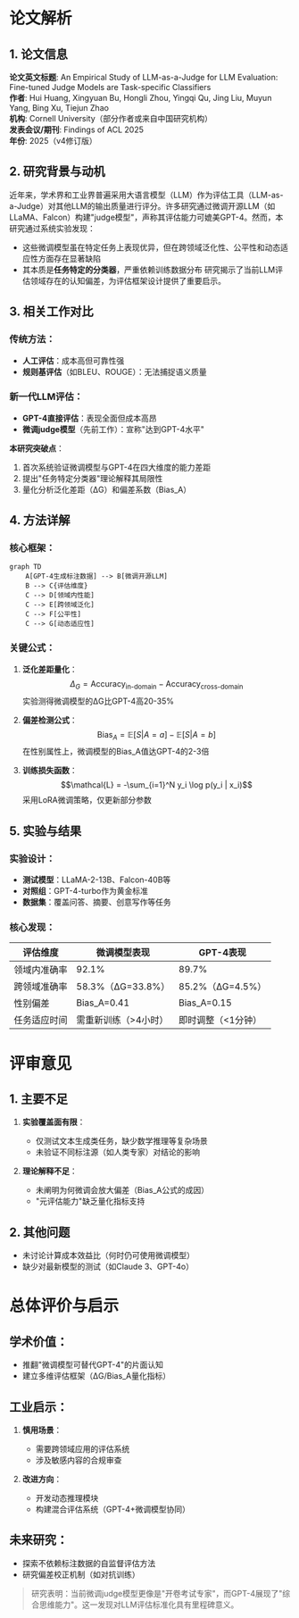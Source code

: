 # 论文解析

## 1. 论文信息
**论文英文标题**: An Empirical Study of LLM-as-a-Judge for LLM Evaluation: Fine-tuned Judge Models are Task-specific Classifiers  
**作者**: Hui Huang, Xingyuan Bu, Hongli Zhou, Yingqi Qu, Jing Liu, Muyun Yang, Bing Xu, Tiejun Zhao  
**机构**: Cornell University（部分作者或来自中国研究机构）  
**发表会议/期刊**: Findings of ACL 2025  
**年份**: 2025（v4修订版）

## 2. 研究背景与动机
近年来，学术界和工业界普遍采用大语言模型（LLM）作为评估工具（LLM-as-a-Judge）对其他LLM的输出质量进行评分。许多研究通过微调开源LLM（如LLaMA、Falcon）构建"judge模型"，声称其评估能力可媲美GPT-4。然而，本研究通过系统实验发现：
- 这些微调模型虽在特定任务上表现优异，但在跨领域泛化性、公平性和动态适应性方面存在显著缺陷
- 其本质是**任务特定的分类器**，严重依赖训练数据分布
研究揭示了当前LLM评估领域存在的认知偏差，为评估框架设计提供了重要启示。

## 3. 相关工作对比
### 传统方法：
- **人工评估**：成本高但可靠性强
- **规则基评估**（如BLEU、ROUGE）：无法捕捉语义质量
### 新一代LLM评估：
- **GPT-4直接评估**：表现全面但成本高昂
- **微调judge模型**（先前工作）：宣称"达到GPT-4水平"
  
**本研究突破点**：
1. 首次系统验证微调模型与GPT-4在四大维度的能力差距
2. 提出"任务特定分类器"理论解释其局限性
3. 量化分析泛化差距（ΔG）和偏差系数（Bias_A）

## 4. 方法详解
### 核心框架：
```mermaid
graph TD
    A[GPT-4生成标注数据] --> B[微调开源LLM]
    B --> C{评估维度}
    C --> D[领域内性能]
    C --> E[跨领域泛化]
    C --> F[公平性]
    C --> G[动态适应性]
```

### 关键公式：
1. **泛化差距量化**：
   $$\Delta_G = \text{Accuracy}_{\text{in-domain}} - \text{Accuracy}_{\text{cross-domain}}$$
   实验测得微调模型的ΔG比GPT-4高20-35%

2. **偏差检测公式**：
   $$\text{Bias}_A = \mathbb{E}[S|A=a] - \mathbb{E}[S|A=b]$$
   在性别属性上，微调模型的Bias_A值达GPT-4的2-3倍

3. **训练损失函数**：
   $$\mathcal{L} = -\sum_{i=1}^N y_i \log p(y_i | x_i)$$
   采用LoRA微调策略，仅更新部分参数

## 5. 实验与结果
### 实验设计：
- **测试模型**：LLaMA-2-13B、Falcon-40B等
- **对照组**：GPT-4-turbo作为黄金标准
- **数据集**：覆盖问答、摘要、创意写作等任务

### 核心发现：
| 评估维度       | 微调模型表现                 | GPT-4表现             |
|----------------|------------------------------|-----------------------|
| 领域内准确率   | 92.1%                        | 89.7%                 |
| 跨领域准确率   | 58.3%（ΔG=33.8%）            | 85.2%（ΔG=4.5%）      |
| 性别偏差       | Bias_A=0.41                  | Bias_A=0.15           |
| 任务适应时间   | 需重新训练（>4小时）          | 即时调整（<1分钟）     |

# 评审意见

## 1. 主要不足
1. **实验覆盖面有限**：
   - 仅测试文本生成类任务，缺少数学推理等复杂场景
   - 未验证不同标注源（如人类专家）对结论的影响

2. **理论解释不足**：
   - 未阐明为何微调会放大偏差（Bias_A公式的成因）
   - "元评估能力"缺乏量化指标支持

## 2. 其他问题
- 未讨论计算成本效益比（何时仍可使用微调模型）
- 缺少对最新模型的测试（如Claude 3、GPT-4o）

# 总体评价与启示

## 学术价值：
- 推翻"微调模型可替代GPT-4"的片面认知
- 建立多维评估框架（ΔG/Bias_A量化指标）

## 工业启示：
1. **慎用场景**：
   - 需要跨领域应用的评估系统
   - 涉及敏感内容的合规审查

2. **改进方向**：
   - 开发动态推理模块
   - 构建混合评估系统（GPT-4+微调模型协同）

## 未来研究：
- 探索不依赖标注数据的自监督评估方法
- 研究偏差校正机制（如对抗训练）

> 研究表明：当前微调judge模型更像是"开卷考试专家"，而GPT-4展现了"综合思维能力"。这一发现对LLM评估标准化具有里程碑意义。